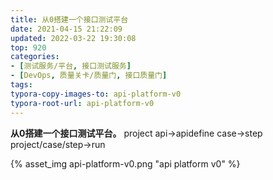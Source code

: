 ```yaml
---
title: 从0搭建一个接口测试平台
date: 2021-04-15 21:22:09
updated: 2022-03-22 19:30:08
top: 920 
categories: 
- [测试服务/平台, 接口测试服务]
- [DevOps, 质量关卡/质量门, 接口质量门]
tags:
typora-copy-images-to: api-platform-v0
typora-root-url: api-platform-v0
---
```


**从0搭建一个接口测试平台。**
project
api->apidefine
case->step
project/case/step->run

{% asset_img api-platform-v0.png "api platform v0" %}